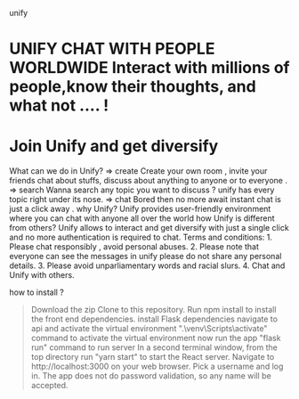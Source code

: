 unify






# UNIFY CHAT WITH PEOPLE WORLDWIDE Interact with millions of people,know their thoughts, and what not .... !
# Join Unify and get diversify
 What can we do in Unify?
     => create
         Create your own room , invite your friends chat about stuffs, discuss about anything to anyone or to everyone .
    => search
        Wanna search any topic you want to discuss ? unify has every topic right under its nose.
    => chat
        Bored then no more await instant chat is just a click away .
why Unify?
    Unify provides user-friendly environment where you can chat with anyone all over the world
    how Unify is different from others?
    Unify allows to interact and get diversify with just a single click and no more authentication is required to chat.
Terms and conditions:
    1. Please chat responsibly , avoid personal abuses.
    2. Please note that everyone can see the messages in unify please do not share any personal details.
    3. Please avoid unparliamentary words and racial slurs.
    4. Chat and Unify with others.


how to install ?

  >Download the zip
  >Clone to this repository.
  >Run npm install to install the front end dependencies.
  >install Flask dependencies
  >navigate to api and activate the virtual environment 
  >".\venv\Scripts\activate" command to activate the virtual environment
  >now run the app
  >"flask run" command to run server
  >In a second terminal window, from the top directory 
  >run "yarn start" to start the React server.
  >Navigate to http://localhost:3000 on your web browser. Pick a username and log in. The app does not do password validation, so any name will be accepted.

